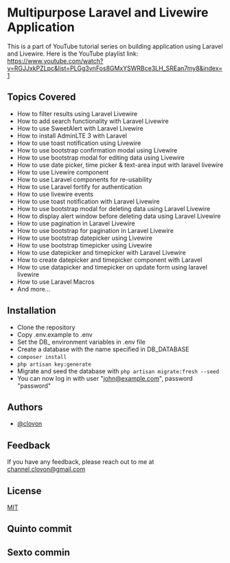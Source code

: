 
# Multipurpose Laravel and Livewire Application

This is a part of YouTube tutorial series on building application using Laravel and Livewire.
Here is the YouTube playlist link: https://www.youtube.com/watch?v=RGJJxkPZLpc&list=PLGg3vnFos8GMxYSWRBce3LH_SREan7my8&index=1
## Topics Covered

* How to filter results using Laravel Livewire
* How to add search functionality with Laravel Livewire
* How to use SweetAlert with Laravel Livewire
* How to install AdminLTE 3 with Laravel
* How to use toast notification using Livewire
* How to use bootstrap confirmation modal using Livewire
* How to use bootstrap modal for editing data using Livewire
* How to use date picker, time picker & text-area input with laravel livewire
* How to use Livewire component
* How to use Laravel components for re-usability
* How to use Laravel fortify for authentication
* How to use livewire events
* How to use toast notification with Laravel Livewire
* How to use bootstrap modal for deleting data using Laravel Livewire
* How to display alert window before deleting data using Laravel Livewire
* How to use pagination in Laravel Livewire
* How to use bootstrap for pagination in Laravel Livewire
* How to use bootstrap datepicker using Livewire
* How to use bootstrap timepicker using Livewire
* How to use datepicker and timepicker with Laravel Livewire
* How to create datepicker and timepicker component with Laravel
* How to use datapicker and timepicker on update form using laravel livewire
* How to use Laravel Macros
* And more...


## Installation

- Clone the repository
- Copy .env.example to .env
- Set the DB_ environment variables in .env file
- Create a database with the name specified in DB_DATABASE
- ```composer install```
- ```php artisan key:generate```
- Migrate and seed the database with ```php artisan migrate:fresh --seed```
- You can now log in with user "john@example.com", password "password"


## Authors

- [@clovon](https://www.github.com/clovon)


## Feedback

If you have any feedback, please reach out to me at channel.clovon@gmail.com


## License

[MIT](https://choosealicense.com/licenses/mit/)

## Quinto commit

## Sexto commin